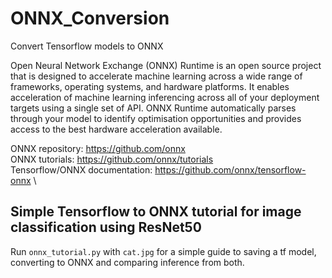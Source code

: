 # ONNX_Conversion
Convert Tensorflow models to ONNX

Open Neural Network Exchange (ONNX) Runtime is an open source project that is designed to accelerate machine learning across a wide range of frameworks, operating systems, and hardware platforms. It enables acceleration of machine learning inferencing across all of your deployment targets using a single set of API. ONNX Runtime automatically parses through your model to identify optimisation opportunities and provides access to the best hardware acceleration available.

ONNX repository: https://github.com/onnx \
ONNX tutorials: https://github.com/onnx/tutorials \
Tensorflow/ONNX documentation: https://github.com/onnx/tensorflow-onnx \

## Simple Tensorflow to ONNX tutorial for image classification using ResNet50

Run `onnx_tutorial.py` with `cat.jpg` for a simple guide to saving a tf model, converting to ONNX and comparing inference from both.

